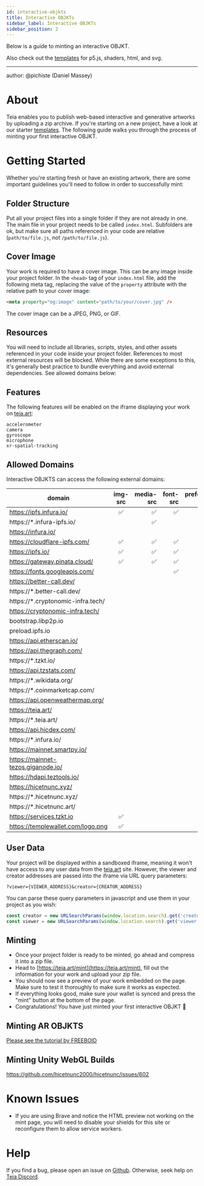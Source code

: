 ```yaml
---
id: interactive-objkts
title: Interactive OBJKTs
sidebar_label: Interactive OBJKTs
sidebar_position: 2
---
```


Below is a guide to minting an interactive OBJKT.

Also check out the [templates](https://github.com/teia-community/teia-templates) for p5.js, shaders, html, and svg.


***

author: @pichiste (Daniel Massey)

# About

Teia enables you to publish web-based interactive and generative artworks by uploading a zip archive. If you're starting on a new project, have a look at our starter [templates](https://github.com/teia-community/teia-templates). The following guide walks you through the process of minting your first interactive OBJKT.

# Getting Started

Whether you're starting fresh or have an existing artwork, there are some important guidelines you'll need to follow in order to successfully mint:

## Folder Structure

Put all your project files into a single folder if they are not already in one. The main file in your project needs to be called `index.html`. Subfolders are ok, but make sure all paths referenced in your code are relative (`path/to/file.js`, not `/path/to/file.js`).

## Cover Image

Your work is required to have a cover image. This can be any image inside your project folder. In the `<head>` tag of your `index.html` file, add the following meta tag, replacing the value of the `property` attribute with the relative path to your cover image:

```html
<meta property="og:image" content="path/to/your/cover.jpg" />
```

The cover image can be a JPEG, PNG, or GIF.

## Resources

You will need to include all libraries, scripts, styles, and other assets referenced in your code inside your project folder. References to most external resources will  be blocked. While there are some exceptions to this, it's generally best practice to bundle everything and avoid external dependencies. See allowed domains below:

## Features

The following features will be enabled on the iframe displaying your work on [teia.art](https://teia.art):
```
accelerometer
camera
gyroscope
microphone
xr-spatial-tracking
```

## Allowed Domains
Interactive OBJKTS can access the following external domains:

| domain                             | img-src | media-src | font-src | prefetch-src | connect-src |
| ---------------------------------- | :-----: | --------: | -------: | -----------: | ----------: |
| https://ipfs.infura.io/            |    ✅    |         ✅ |        ✅ |            ✅ |
| https://*.infura-ipfs.io/          |         |         ✅ |          |            ✅ |           ✅ |
| https://infura.io/                 |         |           |          |              |           ✅ |
| https://cloudflare-ipfs.com/       |    ✅    |         ✅ |        ✅ |            ✅ |
| https://ipfs.io/                   |    ✅    |         ✅ |        ✅ |            ✅ |
| https://gateway.pinata.cloud/      |    ✅    |         ✅ |        ✅ |            ✅ |
| https://fonts.googleapis.com/      |         |           |        ✅ |            ✅ |
| https://better-call.dev/           |         |           |          |              |           ✅ |
| https://*.better-call.dev/         |         |           |          |              |           ✅ |
| https://*.cryptonomic-infra.tech/  |         |           |          |              |           ✅ |
| https://cryptonomic-infra.tech/    |         |           |          |              |           ✅ |
| bootstrap.libp2p.io                |         |           |          |              |           ✅ |
| preload.ipfs.io                    |         |           |          |              |           ✅ |
| https://api.etherscan.io/          |         |           |          |              |           ✅ |
| https://api.thegraph.com/          |         |           |          |              |           ✅ |
| https://*.tzkt.io/                 |         |           |          |              |           ✅ |
| https://api.tzstats.com/           |         |           |          |              |           ✅ |
| https://*.wikidata.org/            |         |           |          |              |           ✅ |
| https://*.coinmarketcap.com/       |         |           |          |              |           ✅ |
| https://api.openweathermap.org/    |         |           |          |              |           ✅ |
| https://teia.art/                  |         |           |          |              |           ✅ |
| https://*.teia.art/                |         |           |          |              |           ✅ |
| https://api.hicdex.com/            |         |           |          |              |           ✅ |
| https://*.infura.io/               |         |           |          |              |           ✅ |
| https://mainnet.smartpy.io/        |         |           |          |              |           ✅ |
| https://mainnet-tezos.giganode.io/ |         |           |          |              |           ✅ |
| https://hdapi.teztools.io/         |         |           |          |              |           ✅ |
| https://hicetnunc.xyz/             |         |           |          |              |           ✅ |
| https://*.hicetnunc.xyz/           |         |           |          |              |           ✅ |
| https://*.hicetnunc.art/           |         |           |          |              |           ✅ |
| https://services.tzkt.io           |    ✅    |           |          |              |             |
| https://templewallet.com/logo.png  |    ✅    |           |          |              |             |
## User Data

Your project will be displayed within a sandboxed iframe, meaning it won't have access to any user data from the [teia.art](http://teia.art) site. However, the viewer and creator addresses are passed into the iframe via URL query parameters:

```
?viewer={VIEWER_ADDRESS}&creator={CREATOR_ADDRESS}
```

You can parse these query parameters in javascript and use them in your project as you wish:

```jsx
const creator = new URLSearchParams(window.location.search).get('creator')
const viewer = new URLSearchParams(window.location.search).get('viewer')
```

## Minting

- Once your project folder is ready to be minted, go ahead and compress it into a zip file.
- Head to [https://teia.art/mint](https://teia.art/mint), fill out the information for your work and upload your zip file.
- You should now see a preview of your work embedded on the page. Make sure to test it thoroughly to make sure it works as expected.
- If everything looks good, make sure your wallet is synced and press the "mint" button at the bottom of the page.
- Congratulations! You have just minted your first interactive OBJKT 🎉

## Minting AR OBJKTS
[Please see the tutorial by FREEBOID](http://www.freeboid.com/xrobjkts-at-hen/)

## Minting Unity WebGL Builds
https://github.com/hicetnunc2000/hicetnunc/issues/602

# Known Issues

- If you are using Brave and notice the HTML preview not working on the mint page, you will need to disable your shields for this site or reconfigure them to allow service workers.

# Help

If you find a bug, please open an issue on [Github](https://github.com/teia-community/teia-ui/issues). Otherwise, seek help on [Teia Discord](https://discord.gg/AQ56zrn55w).

